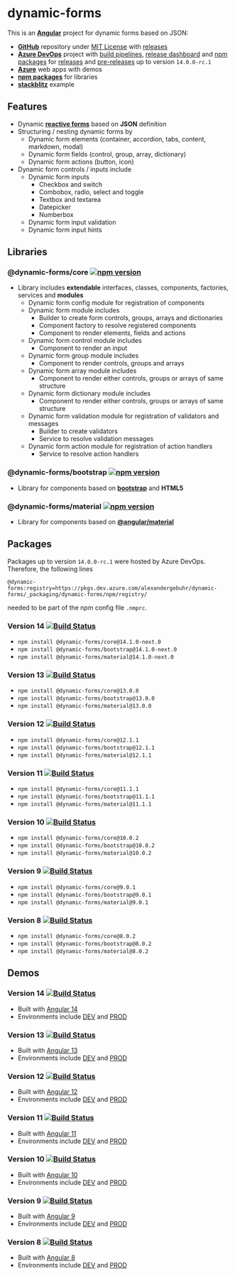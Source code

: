 # **dynamic-forms**

This is an [**Angular**](https://angular.io) project for dynamic forms based on JSON:

- [**GitHub**](https://github.com/dynamic-forms/dynamic-forms) repository under [MIT License](https://github.com/dynamic-forms/dynamic-forms/blob/main/LICENSE.md) with [releases](https://github.com/dynamic-forms/dynamic-forms/releases)
- [**Azure DevOps**](https://dev.azure.com/alexandergebuhr/dynamic-forms) project with [build pipelines](https://dev.azure.com/alexandergebuhr/dynamic-forms/_build), [release dashboard](https://dev.azure.com/alexandergebuhr/dynamic-forms/_dashboards/dashboard/75c3b542-d483-4a2c-b7e0-b822a0d4a493) and [npm packages](https://dev.azure.com/alexandergebuhr/dynamic-forms/_artifacts/feed/dynamic-forms) for [releases](https://dev.azure.com/alexandergebuhr/dynamic-forms/_artifacts/feed/dynamic-forms@96db2eda-0952-490c-bacf-3737543f73a0) and [pre-releases](https://dev.azure.com/alexandergebuhr/dynamic-forms/_artifacts/feed/dynamic-forms@a73fb5f7-2221-462a-8b8e-2a989c29ff59) up to version `14.0.0-rc.1`
- [**Azure**](https://dynamic-forms.azurewebsites.net/) web apps with demos
- [**npm packages**](https://www.npmjs.com/org/dynamic-forms) for libraries
- [**stackblitz**](https://stackblitz.com/edit/dynamic-forms-stackblitz) example

## **Features**

- Dynamic [**reactive forms**](https://angular.io/guide/reactive-forms) based on **JSON** definition
- Structuring / nesting dynamic forms by
  - Dynamic form elements (container, accordion, tabs, content, markdown, modal)
  - Dynamic form fields (control, group, array, dictionary)
  - Dynamic form actions (button, icon)
- Dynamic form controls / inputs include
  - Dynamic form inputs
    - Checkbox and switch
    - Combobox, radio, select and toggle
    - Textbox and textarea
    - Datepicker
    - Numberbox
  - Dynamic form input validation
  - Dynamic form input hints

## **Libraries**

### **@dynamic-forms/core** [![npm version](https://badge.fury.io/js/@dynamic-forms%2Fcore.svg)](https://badge.fury.io/js/@dynamic-forms%2Fcore)

- Library includes **extendable** interfaces, classes, components, factories, services and **modules**
  - Dynamic form config module for registration of components
  - Dynamic form module includes
    - Builder to create form controls, groups, arrays and dictionaries
    - Component factory to resolve registered components
    - Component to render elements, fields and actions
  - Dynamic form control module includes
    - Component to render an input
  - Dynamic form group module includes
    - Component to render controls, groups and arrays
  - Dynamic form array module includes
    - Component to render either controls, groups or arrays of same structure
  - Dynamic form dictionary module includes
    - Component to render either controls, groups or arrays of same structure
  - Dynamic form validation module for registration of validators and messages
    - Builder to create validators
    - Service to resolve validation messages
  - Dynamic form action module for registration of action handlers
    - Service to resolve action handlers

### **@dynamic-forms/bootstrap** [![npm version](https://badge.fury.io/js/@dynamic-forms%2Fbootstrap.svg)](https://badge.fury.io/js/@dynamic-forms%2Fbootstrap)

- Library for components based on [**bootstrap**](https://getbootstrap.com/) and **HTML5**

### **@dynamic-forms/material** [![npm version](https://badge.fury.io/js/@dynamic-forms%2Fmaterial.svg)](https://badge.fury.io/js/@dynamic-forms%2Fmaterial)

- Library for components based on [**@angular/material**](https://material.angular.io/)

## **Packages**

Packages up to version `14.0.0-rc.1` were hosted by Azure DevOps. Therefore, the following lines

```
@dynamic-forms:registry=https://pkgs.dev.azure.com/alexandergebuhr/dynamic-forms/_packaging/dynamic-forms/npm/registry/
```

needed to be part of the npm config file `.nmprc`.

### **Version 14** [![Build Status](https://dev.azure.com/alexandergebuhr/dynamic-forms/_apis/build/status/v14/dynamic-forms-v14-publish?branchName=refs/tags/14.1.0-next.0)](https://dev.azure.com/alexandergebuhr/dynamic-forms/_build/latest?definitionId=32&branchName=refs/tags/14.1.0-next.0)

- `npm install @dynamic-forms/core@14.1.0-next.0`
- `npm install @dynamic-forms/bootstrap@14.1.0-next.0`
- `npm install @dynamic-forms/material@14.1.0-next.0`

### **Version 13** [![Build Status](https://dev.azure.com/alexandergebuhr/dynamic-forms/_apis/build/status/v13/dynamic-forms-v13-publish?branchName=refs/tags/13.0.0)](https://dev.azure.com/alexandergebuhr/dynamic-forms/_build/latest?definitionId=27&branchName=refs/tags/13.0.0)

- `npm install @dynamic-forms/core@13.0.0`
- `npm install @dynamic-forms/bootstrap@13.0.0`
- `npm install @dynamic-forms/material@13.0.0`

### **Version 12** [![Build Status](https://dev.azure.com/alexandergebuhr/dynamic-forms/_apis/build/status/v12/dynamic-forms-v12-publish?branchName=refs/tags/12.1.1)](https://dev.azure.com/alexandergebuhr/dynamic-forms/_build/latest?definitionId=24&branchName=refs/tags/12.1.1)

- `npm install @dynamic-forms/core@12.1.1`
- `npm install @dynamic-forms/bootstrap@12.1.1`
- `npm install @dynamic-forms/material@12.1.1`

### **Version 11** [![Build Status](https://dev.azure.com/alexandergebuhr/dynamic-forms/_apis/build/status/v11/dynamic-forms-v11-publish?branchName=refs/tags/11.1.1)](https://dev.azure.com/alexandergebuhr/dynamic-forms/_build/latest?definitionId=20&branchName=refs/tags/11.1.1)

- `npm install @dynamic-forms/core@11.1.1`
- `npm install @dynamic-forms/bootstrap@11.1.1`
- `npm install @dynamic-forms/material@11.1.1`

### **Version 10** [![Build Status](https://dev.azure.com/alexandergebuhr/dynamic-forms/_apis/build/status/v10/dynamic-forms-v10-publish?branchName=refs/tags/10.0.2)](https://dev.azure.com/alexandergebuhr/dynamic-forms/_build/latest?definitionId=12&branchName=refs/tags/10.0.2)

- `npm install @dynamic-forms/core@10.0.2`
- `npm install @dynamic-forms/bootstrap@10.0.2`
- `npm install @dynamic-forms/material@10.0.2`

### **Version 9** [![Build Status](https://dev.azure.com/alexandergebuhr/dynamic-forms/_apis/build/status/v9/dynamic-forms-v9-publish?branchName=refs/tags/9.0.1)](https://dev.azure.com/alexandergebuhr/dynamic-forms/_build/latest?definitionId=11&branchName=refs/tags/9.0.1)

- `npm install @dynamic-forms/core@9.0.1`
- `npm install @dynamic-forms/bootstrap@9.0.1`
- `npm install @dynamic-forms/material@9.0.1`

### **Version 8** [![Build Status](https://dev.azure.com/alexandergebuhr/dynamic-forms/_apis/build/status/v8/dynamic-forms-v8-publish?branchName=refs/tags/8.0.2)](https://dev.azure.com/alexandergebuhr/dynamic-forms/_build/latest?definitionId=10&branchName=refs/tags/8.0.2)

- `npm install @dynamic-forms/core@8.0.2`
- `npm install @dynamic-forms/bootstrap@8.0.2`
- `npm install @dynamic-forms/material@8.0.2`

## **Demos**

### **Version 14** [![Build Status](https://dev.azure.com/alexandergebuhr/dynamic-forms/_apis/build/status/dynamic-forms-v14-cd?branchName=14.0.x)](https://dev.azure.com/alexandergebuhr/dynamic-forms/_build/latest?definitionId=30&branchName=14.0.x)

- Built with [Angular 14](https://v14.angular.io/)
- Environments include [DEV](https://dynamic-forms.azurewebsites.net/v14/dev/) and [PROD](https://dynamic-forms.azurewebsites.net/v14/)

### **Version 13** [![Build Status](https://dev.azure.com/alexandergebuhr/dynamic-forms/_apis/build/status/dynamic-forms-v13-cd?branchName=13.0.x)](https://dev.azure.com/alexandergebuhr/dynamic-forms/_build/latest?definitionId=26&branchName=13.0.x)

- Built with [Angular 13](https://v13.angular.io/)
- Environments include [DEV](https://dynamic-forms.azurewebsites.net/v13/dev/) and [PROD](https://dynamic-forms.azurewebsites.net/v13/)

### **Version 12** [![Build Status](https://dev.azure.com/alexandergebuhr/dynamic-forms/_apis/build/status/dynamic-forms-v12-cd?branchName=12.1.x)](https://dev.azure.com/alexandergebuhr/dynamic-forms/_build/latest?definitionId=22&branchName=12.1.x)

- Built with [Angular 12](https://v12.angular.io/)
- Environments include [DEV](https://dynamic-forms.azurewebsites.net/v12/dev/) and [PROD](https://dynamic-forms.azurewebsites.net/v12/)

### **Version 11** [![Build Status](https://dev.azure.com/alexandergebuhr/dynamic-forms/_apis/build/status/dynamic-forms-v11-cd?branchName=11.1.x)](https://dev.azure.com/alexandergebuhr/dynamic-forms/_build/latest?definitionId=18&branchName=11.1.x)

- Built with [Angular 11](https://v11.angular.io/)
- Environments include [DEV](https://dynamic-forms.azurewebsites.net/v11/dev/) and [PROD](https://dynamic-forms.azurewebsites.net/v11/)

### **Version 10** [![Build Status](https://dev.azure.com/alexandergebuhr/dynamic-forms/_apis/build/status/dynamic-forms-v10-cd?branchName=10.0.x)](https://dev.azure.com/alexandergebuhr/dynamic-forms/_build/latest?definitionId=8&branchName=10.0.x)

- Built with [Angular 10](https://v10.angular.io/)
- Environments include [DEV](https://dynamic-forms.azurewebsites.net/v10/dev/) and [PROD](https://dynamic-forms.azurewebsites.net/v10/)

### **Version 9** [![Build Status](https://dev.azure.com/alexandergebuhr/dynamic-forms/_apis/build/status/dynamic-forms-v9-cd?branchName=9.0.x)](https://dev.azure.com/alexandergebuhr/dynamic-forms/_build/latest?definitionId=4&branchName=9.0.x)

- Built with [Angular 9](https://v9.angular.io/)
- Environments include [DEV](https://dynamic-forms.azurewebsites.net/v9/dev/) and [PROD](https://dynamic-forms.azurewebsites.net/v9/)

### **Version 8** [![Build Status](https://dev.azure.com/alexandergebuhr/dynamic-forms/_apis/build/status/dynamic-forms-v8-cd?branchName=8.0.x)](https://dev.azure.com/alexandergebuhr/dynamic-forms/_build/latest?definitionId=1&branchName=8.0.x)

- Built with [Angular 8](https://v8.angular.io/)
- Environments include [DEV](https://dynamic-forms.azurewebsites.net/v8/dev/) and [PROD](https://dynamic-forms.azurewebsites.net/v8/)
